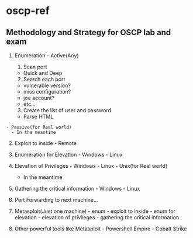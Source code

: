 # oscp-ref
## Methodology and Strategy for OSCP lab and exam

  1. Enumeration
    - Active(Any)
      1. Scan port
        - Quick and Deep

      2. Search each port
        - vulnerable version?
        - miss configuration?
        - joe account?
        - etc...

      3. Create the list of user and password
        - Parse HTML

    - Passive(for Real world)
      - In the meantime

  2. Exploit to inside
    - Remote

  3. Enumeration for Elevation
    - Windows
    - Linux

  4. Elevation of Privileges
    - Windows
    - Linux
    - Unix(for Real world)
      - In the meantime

  5. Gathering the critical information
    - Windows
    - Linux

  6. Port Forwarding to next machine...

  7. Metasploit(Just one machine)
    - enum
    - exploit to inside
    - enum for elevation
    - elevation of privileges
    - gathering the critical information

  8. Other powerful tools like Metasploit
    - Powershell Empire
    - Cobalt Strike

